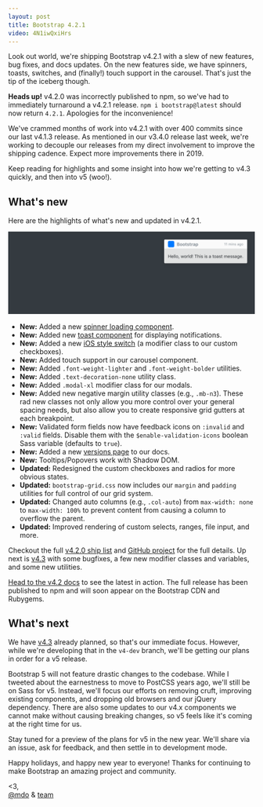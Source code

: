 ```yaml
---
layout: post
title: Bootstrap 4.2.1
video: 4N1iwQxiHrs
---
```


Look out world, we're shipping Bootstrap v4.2.1 with a slew of new features, bug fixes, and docs updates. On the new features side, we have spinners, toasts, switches, and (finally!) touch support in the carousel. That's just the tip of the iceberg though.

**Heads up!** v4.2.0 was incorrectly published to npm, so we've had to immediately turnaround a v4.2.1 release. `npm i bootstrap@latest` should now return `4.2.1`. Apologies for the inconvenience!

We've crammed months of work into v4.2.1 with over 400 commits since our last v4.1.3 release. As mentioned in our v3.4.0 release last week, we're working to decouple our releases from my direct involvement to improve the shipping cadence. Expect more improvements there in 2019.

Keep reading for highlights and some insight into how we're getting to v4.3 quickly, and then into v5 (woo!).

## What's new
Here are the highlights of what's new and updated in v4.2.1.

![Bootstrap toasts](/assets/img/2018/12/toasts.png)

- **New:** Added a new [spinner loading component](https://getbootstrap.com/docs/4.2/components/spinners/).
- **New:** Added new [toast component](https://getbootstrap.com/docs/4.2/components/toasts/) for displaying notifications.
- **New:** Added a new [iOS style switch](https://getbootstrap.com/docs/4.2/components/forms/#switches) (a modifier class to our custom checkboxes).
- **New:** Added touch support in our carousel component.
- **New:** Added `.font-weight-lighter` and `.font-weight-bolder` utilities.
- **New:** Added `.text-decoration-none` utility class.
- **New:** Added `.modal-xl` modifier class for our modals.
- **New:** Added new negative margin utility classes (e.g., `.mb-n3`). These rad new classes not only allow you more control over your general spacing needs, but also allow you to create responsive grid gutters at each breakpoint.
- **New:** Validated form fields now have feedback icons on `:invalid` and `:valid` fields. Disable them with the `$enable-validation-icons` boolean Sass variable (defaults to `true`).
- **New:** Added a new [versions page](https://getbootstrap.com/docs/versions/) to our docs.
- **New:** Tooltips/Popovers work with Shadow DOM.
- **Updated:** Redesigned the custom checkboxes and radios for more obvious states.
- **Updated:** `bootstrap-grid.css` now includes our `margin` and `padding` utilities for full control of our grid system.
- **Updated:** Changed auto columns (e.g., `.col-auto`) from `max-width: none` to `max-width: 100%` to prevent content from causing a column to overflow the parent.
- **Updated:** Improved rendering of custom selects, ranges, file input, and more.

Checkout the full [v4.2.0 ship list](https://github.com/twbs/bootstrap/issues/26952) and [GitHub project](https://github.com/twbs/bootstrap/projects/6) for the full details. Up next is [v4.3](https://github.com/twbs/bootstrap/projects/16) with some bugfixes, a few new modifier classes and variables, and some new utilities.

[Head to the v4.2 docs](https://getbootstrap.com/docs/4.2/) to see the latest in action. The full release has been published to npm and will soon appear on the Bootstrap CDN and Rubygems.

## What's next
We have [v4.3](https://github.com/twbs/bootstrap/projects/16) already planned, so that's our immediate focus. However, while we're developing that in the `v4-dev` branch, we'll be getting our plans in order for a v5 release.

Bootstrap 5 will not feature drastic changes to the codebase. While I tweeted about the earnestness to move to PostCSS years ago, we'll still be on Sass for v5. Instead, we'll focus our efforts on removing cruft, improving existing components, and dropping old browsers and our jQuery dependency. There are also some updates to our v4.x components we cannot make without causing breaking changes, so v5 feels like it's coming at the right time for us.

Stay tuned for a preview of the plans for v5 in the new year. We'll share via an issue, ask for feedback, and then settle in to development mode.

Happy holidays, and happy new year to everyone! Thanks for continuing to make Bootstrap an amazing project and community.

<3,<br>
[@mdo](https://twitter.com/mdo) & [team](https://github.com/twbs)
